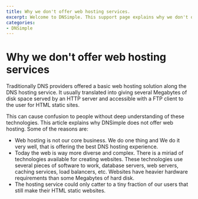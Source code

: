 ```yaml
---
title: Why we don't offer web hosting services.
excerpt: Welcome to DNSimple. This support page explains why we don't offer web hosting along our DNS hosting.
categories:
- DNSimple
---
```


# Why we don't offer web hosting services

Traditionally DNS providers offered a basic web hosting solution along the DNS hosting service. It usually translated into giving several Megabytes of disk space served by an HTTP server and accessible with a FTP client to the user for HTML static sites. 

This can cause confusion to people without deep understanding of these technologies. This article explains why DNSimple does not offer web hosting. Some of the reasons are:

 * Web hosting is not our core business. We do one thing and We do it very well, that is offering the best DNS hosting experience. 
 * Today the web is way more diverse and complex. There is a miriad of technologies available for creating websites. These technologies use several pieces of software to work, database servers, web servers, caching services, load balancers, etc. Websites have heavier hardware requirements than some Megabytes of hard disk. 
 * The hosting service could only catter to a tiny fraction of our users that still make their HTML static websites. 


